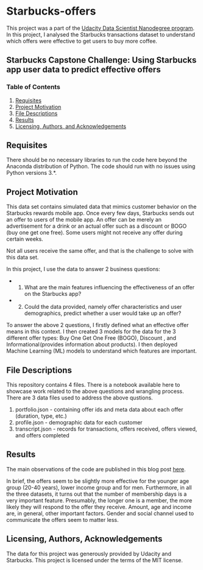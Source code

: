 # Starbucks-offers
This project was a part of the [Udacity Data Scientist Nanodegree program](https://www.udacity.com/course/data-scientist-nanodegree--nd025). In this project, I analysed the Starbucks transactions dataset to understand which offers were effective to get users to buy more coffee.

## Starbucks Capstone Challenge: Using Starbucks app user data to predict effective offers
 
### Table of Contents

1. [Requisites](#requisites)
2. [Project Motivation](#motivation)
3. [File Descriptions](#files)
4. [Results](#results)
5. [Licensing, Authors, and Acknowledgements](#licensing)



## Requisites <a name="requisites"></a>

There should be no necessary libraries to run the code here beyond the Anaconda distribution of Python.  The code should run with no issues using Python versions 3.*.

## Project Motivation <a name="project-motivation"></a>
This data set contains simulated data that mimics customer behavior on the Starbucks rewards mobile app. Once every few days, Starbucks sends out an offer to users of the mobile app. An offer can be merely an advertisement for a drink or an actual offer such as a discount or BOGO (buy one get one free). Some users might not receive any offer during certain weeks.

Not all users receive the same offer, and that is the challenge to solve with this data set.

In this project, I use the data to answer 2 business questions:

  - 1. What are the main features influencing the effectiveness of an offer on the Starbucks app?
  - 2. Could the data provided, namely offer characteristics and user demographics, predict whether a user would take up an offer?

To answer the above 2 questions, I firstly defined what an effective offer means in this context. I then created 3 models for the data for the 3 different offer types: Buy One Get One Free (BOGO), Discount , and Informational (provides information about products). I then deployed Machine Learning (ML) models to understand which features are important.

## File Descriptions <a name="files"></a>
This repository contains 4 files. There is a notebook available here to showcase work related to the above questions and wrangling process. There are 3 data files used to address the above qustions.

1. portfolio.json - containing offer ids and meta data about each offer (duration, type, etc.)
2. profile.json - demographic data for each customer
3. transcript.json - records for transactions, offers received, offers viewed, and offers completed

## Results<a name="results"></a>

The main observations of the code are published in this blog post [here](https://medium.com/@vigyaan/what-makes-starbucks-customers-opt-in-for-offers-92dcde588169).

In brief, the offers seem to be slightly more effective for the younger age group (20-40 years), lower income group and for men. Furthermore, in all the three datasets, it turns out that the number of membership days is a very important feature. Presumably, the longer one is a member, the more likely they will respond to the offer they receive. Amount, age and income are, in general, other important factors. Gender and social channel used to communicate the offers seem to matter less. 

## Licensing, Authors, Acknowledgements<a name="licensing"></a>

The data for this project was generously provided by Udacity and Starbucks. This project is licensed under the terms of the MIT license.

